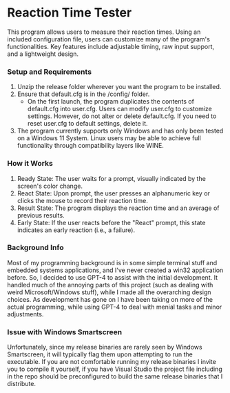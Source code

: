 # Reaction Time Tester
This program allows users to measure their reaction times. Using an included configuration file, users can customize many of the program's functionalities. Key features include adjustable timing, raw input support, and a lightweight design.

### Setup and Requirements
1. Unzip the release folder wherever you want the program to be installed.
2. Ensure that default.cfg is in the /config/ folder.
   - On the first launch, the program duplicates the contents of default.cfg into user.cfg. Users can modify user.cfg to customize settings. However, do not alter or delete default.cfg. If you need to reset user.cfg to default settings, delete it.
3. The program currently supports only Windows and has only been tested on a Windows 11 System. Linux users may be able to achieve full functionality through compatibility layers like WINE.

### How it Works
1. Ready State: The user waits for a prompt, visually indicated by the screen's color change.
2. React State: Upon prompt, the user presses an alphanumeric key or clicks the mouse to record their reaction time.
3. Result State: The program displays the reaction time and an average of previous results.
4. Early State: If the user reacts before the "React" prompt, this state indicates an early reaction (i.e., a failure).

### Background Info
Most of my programming background is in some simple terminal stuff and embedded systems applications, and I've never created a win32 application before. So, I decided to use GPT-4 to assist with the initial development. It handled much of the annoying parts of this project (such as dealing with weird Microsoft/Windows stuff), while I made all the overarching design choices. As development has gone on I have been taking on more of the actual programming, while using GPT-4 to deal with menial tasks and minor adjustments.

### Issue with Windows Smartscreen
Unfortunately, since my release binaries are rarely seen by Windows Smartscreen, it will typically flag them upon attempting to run the executable. If you are not comfortable running my release binaries I invite you to compile it yourself, if you have Visual Studio the project file including in the repo should be preconfigured to build the same release binaries that I distribute.
